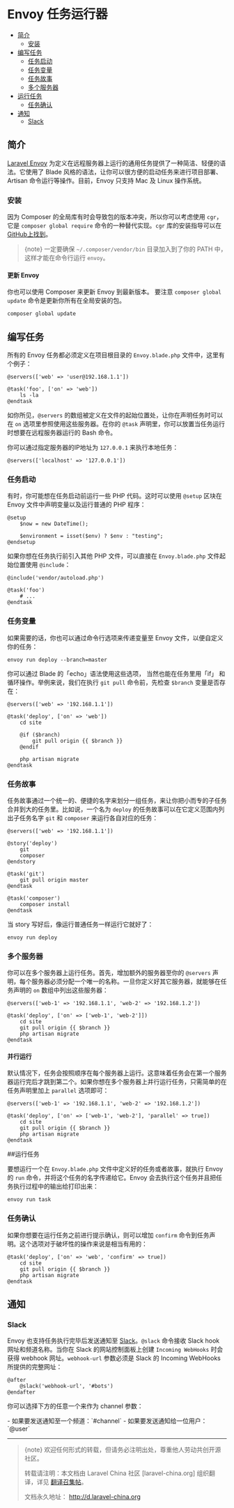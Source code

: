 # Envoy 任务运行器

- [简介](#introduction)
    - [安装](#installation)
- [编写任务](#writing-tasks)
    - [任务启动](#setup)
    - [任务变量](#task-variables)
    - [任务故事](#stories)
    - [多个服务器](#multiple-servers)
- [运行任务](#running-tasks)
    - [任务确认](#confirming-task-execution)
- [通知](#notifications)
    - [Slack](#slack)

<a name="introduction"></a>
## 简介

[Laravel Envoy](https://github.com/laravel/envoy) 为定义在远程服务器上运行的通用任务提供了一种简洁、轻便的语法。它使用了 Blade 风格的语法，让你可以很方便的启动任务来进行项目部署、Artisan 命令运行等操作。目前，Envoy 只支持 Mac 及 Linux 操作系统。

<a name="installation"></a>
### 安装

因为 Composer 的全局库有时会导致包的版本冲突，所以你可以考虑使用 `cgr`，它是 `composer global require` 命令的一种替代实现。`cgr` 库的安装指导可以在 [GitHub上找到](https://github.com/consolidation-org/cgr)。

> {note} 一定要确保 `~/.composer/vendor/bin` 目录加入到了你的 PATH 中，这样才能在命令行运行 `envoy`。

#### 更新 Envoy

你也可以使用 Composer 来更新 Envoy 到最新版本。
要注意 `composer global update` 命令是更新你所有在全局安装的包。

    composer global update

<a name="writing-tasks"></a>
## 编写任务

所有的 Envoy 任务都必须定义在项目根目录的 `Envoy.blade.php` 文件中，这里有个例子：

    @servers(['web' => 'user@192.168.1.1'])

    @task('foo', ['on' => 'web'])
        ls -la
    @endtask

如你所见，`@servers` 的数组被定义在文件的起始位置处，让你在声明任务时可以在 `on` 选项里参照使用这些服务器。在你的 `@task` 声明里，你可以放置当任务运行时想要在远程服务器运行的 Bash 命令。

你可以通过指定服务器的IP地址为 `127.0.0.1` 来执行本地任务：

    @servers(['localhost' => '127.0.0.1'])

<a name="setup"></a>
### 任务启动

有时，你可能想在任务启动前运行一些 PHP 代码。这时可以使用 ```@setup``` 区块在 Envoy 文件中声明变量以及运行普通的 PHP 程序：

    @setup
        $now = new DateTime();

        $environment = isset($env) ? $env : "testing";
    @endsetup

如果你想在任务执行前引入其他 PHP 文件，可以直接在 `Envoy.blade.php` 文件起始位置使用 `@include`：

    @include('vendor/autoload.php')

    @task('foo')
        # ...
    @endtask

<a name="variables"></a>
### 任务变量

如果需要的话，你也可以通过命令行选项来传递变量至 Envoy 文件，以便自定义你的任务：

    envoy run deploy --branch=master

你可以通过 Blade 的「echo」语法使用这些选项， 当然也能在任务里用「if」 和循环操作。举例来说，我们在执行 `git pull` 命令前，先检查 `$branch` 变量是否存在：

    @servers(['web' => '192.168.1.1'])

    @task('deploy', ['on' => 'web'])
        cd site

        @if ($branch)
            git pull origin {{ $branch }}
        @endif

        php artisan migrate
    @endtask

<a name="stories"></a>
### 任务故事

任务故事通过一个统一的、便捷的名字来划分一组任务，来让你把小而专的子任务合并到大的任务里。比如说，一个名为 `deploy` 的任务故事可以在它定义范围内列出子任务名字 `git` 和 `composer` 来运行各自对应的任务：

    @servers(['web' => '192.168.1.1'])

    @story('deploy')
        git
        composer
    @endstory

    @task('git')
        git pull origin master
    @endtask

    @task('composer')
        composer install
    @endtask

当 story 写好后，像运行普通任务一样运行它就好了：

    envoy run deploy

<a name="multiple-servers"></a>
### 多个服务器

你可以在多个服务器上运行任务。首先，增加额外的服务器至你的 `@servers` 声明，每个服务器必须分配一个唯一的名称。一旦你定义好其它服务器，就能够在任务声明的 `on` 数组中列出这些服务器：

    @servers(['web-1' => '192.168.1.1', 'web-2' => '192.168.1.2'])

    @task('deploy', ['on' => ['web-1', 'web-2']])
        cd site
        git pull origin {{ $branch }}
        php artisan migrate
    @endtask

#### 并行运行

默认情况下，任务会按照顺序在每个服务器上运行。这意味着任务会在第一个服务器运行完后才跳到第二个。如果你想在多个服务器上并行运行任务，只需简单的在任务声明里加上 `parallel` 选项即可：

    @servers(['web-1' => '192.168.1.1', 'web-2' => '192.168.1.2'])

    @task('deploy', ['on' => ['web-1', 'web-2'], 'parallel' => true])
        cd site
        git pull origin {{ $branch }}
        php artisan migrate
    @endtask

<a name="running-tasks"></a>
##运行任务

要想运行一个在 `Envoy.blade.php` 文件中定义好的任务或者故事，就执行 Envoy 的 `run` 命令，并将这个任务的名字传递给它。Envoy 会去执行这个任务并且把任务执行过程中的输出给打印出来：

    envoy run task

<a name="confirming-task-execution"></a>
### 任务确认

如果你想要在运行任务之前进行提示确认，则可以增加 `confirm` 命令到任务声明。这个选项对于破坏性的操作来说是相当有用的：

    @task('deploy', ['on' => 'web', 'confirm' => true])
        cd site
        git pull origin {{ $branch }}
        php artisan migrate
    @endtask


<a name="notifications"></a>
<a name="hipchat-notifications"></a>
## 通知

<a name="slack"></a>
### Slack

Envoy 也支持任务执行完毕后发送通知至 [Slack](https://slack.com)。`@slack` 命令接收 Slack hook 网址和频道名称。当你在 Slack 的网站控制面板上创建 `Incoming WebHooks` 时会获得 webhook 网址。`webhook-url` 参数必须是 Slack 的 Incoming WebHooks 所提供的完整网址：

    @after
        @slack('webhook-url', '#bots')
    @endafter

你可以选择下方的任意一个来作为 channel 参数：

<div class="content-list" markdown="1">
- 如果要发送通知至一个频道：`#channel`
- 如果要发送通知给一位用户：`@user`
</div>


--- 

> {note} 欢迎任何形式的转载，但请务必注明出处，尊重他人劳动共创开源社区。
> 
> 转载请注明：本文档由 Laravel China 社区 [laravel-china.org] 组织翻译，详见 [翻译召集帖](https://laravel-china.org/topics/2752/laravel-53-document-translation-completed)。
> 
> 文档永久地址： http://d.laravel-china.org